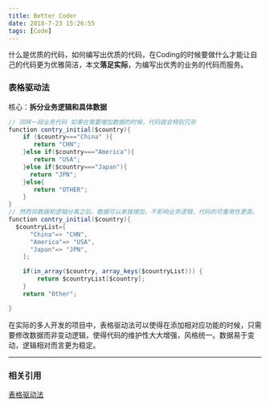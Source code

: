 ```yaml
---
title: Better Coder
date: 2018-7-23 15:26:55
tags: [Code]
---
```




什么是优质的代码，如何编写出优质的代码，在Coding的时候要做什么才能让自己的代码更为优雅简洁，本文**落足实际**，为编写出优秀的业务的代码而服务。

### 表格驱动法

核心：**拆分业务逻辑和具体数据**

```java
// 同样一段业务代码 如果在需要增加数据的时候，代码就会特别冗杂
function contry_initial($country){
    if ($country==="China" ){
       return "CHN";
    }else if($country==="America"){
       return "USA";
    }else if($country==="Japan"){
      return "JPN";
    }else{
       return "OTHER";
    }
}
// 然而将数据和逻辑分离之后，数据可以单独增加，不影响业务逻辑，代码的可重用性更高。
function contry_initial($country){
  $countryList=[
      "China"=> "CHN",
      "America"=> "USA",
      "Japan"=> "JPN",
    ];

    if(in_array($country, array_keys($countryList))) {
        return $countryList[$country];
    }
    return "Other";

}
```

在实际的多人开发的项目中，表格驱动法可以使得在添加相对应功能的时候，只需要修改数据而非变动逻辑，使得代码的维护性大大增强，风格统一。数据易于变动，逻辑相对而言更为稳定。

***

### 相关引用

[表格驱动法](https://www.zhihu.com/question/37943171/answer/119525120)